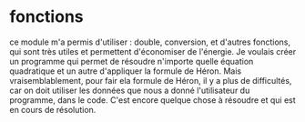# fonctions
ce module m'a permis d'utiliser : double, conversion, et d'autres fonctions, qui sont très utiles et permettent d'économiser de l'énergie.
Je voulais créer un programme qui permet de résoudre n'importe quelle équation quadratique et un autre d'appliquer la formule de Héron.
Mais vraisemblablement, pour fair ela formule de Héron, il y a plus de difficultés, car on doit utiliser les données que nous a donné l'utilisateur du programme, dans le code.
C'est encore quelque chose à résoudre et qui est en cours de résolution.
